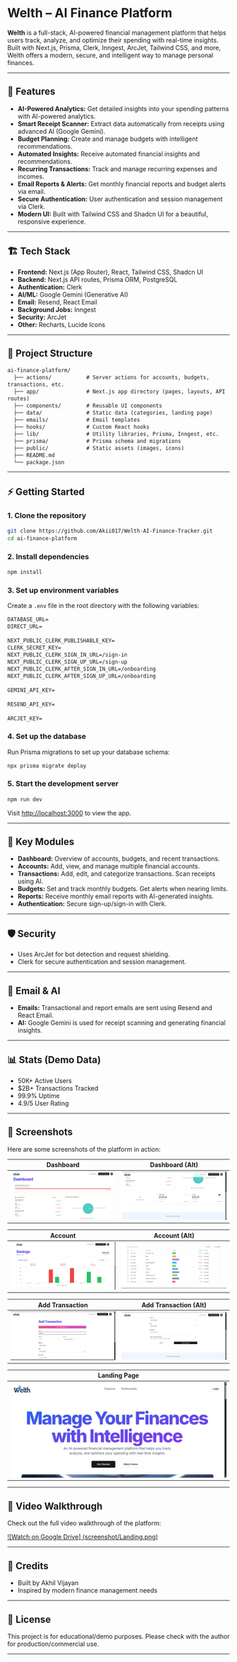 # Welth – AI Finance Platform

**Welth** is a full-stack, AI-powered financial management platform that helps users track, analyze, and optimize their spending with real-time insights. Built with Next.js, Prisma, Clerk, Inngest, ArcJet, Tailwind CSS, and more, Welth offers a modern, secure, and intelligent way to manage personal finances.

---

## 🚀 Features

- **AI-Powered Analytics:** Get detailed insights into your spending patterns with AI-powered analytics.
- **Smart Receipt Scanner:** Extract data automatically from receipts using advanced AI (Google Gemini).
- **Budget Planning:** Create and manage budgets with intelligent recommendations.
- **Automated Insights:** Receive automated financial insights and recommendations.
- **Recurring Transactions:** Track and manage recurring expenses and incomes.
- **Email Reports & Alerts:** Get monthly financial reports and budget alerts via email.
- **Secure Authentication:** User authentication and session management via Clerk.
- **Modern UI:** Built with Tailwind CSS and Shadcn UI for a beautiful, responsive experience.

---

## 🏗️ Tech Stack

- **Frontend:** Next.js (App Router), React, Tailwind CSS, Shadcn UI
- **Backend:** Next.js API routes, Prisma ORM, PostgreSQL
- **Authentication:** Clerk
- **AI/ML:** Google Gemini (Generative AI)
- **Email:** Resend, React Email
- **Background Jobs:** Inngest
- **Security:** ArcJet
- **Other:** Recharts, Lucide Icons

---

## 📂 Project Structure

```
ai-finance-platform/
  ├── actions/           # Server actions for accounts, budgets, transactions, etc.
  ├── app/               # Next.js app directory (pages, layouts, API routes)
  ├── components/        # Reusable UI components
  ├── data/              # Static data (categories, landing page)
  ├── emails/            # Email templates
  ├── hooks/             # Custom React hooks
  ├── lib/               # Utility libraries, Prisma, Inngest, etc.
  ├── prisma/            # Prisma schema and migrations
  ├── public/            # Static assets (images, icons)
  ├── README.md
  └── package.json
```

---

## ⚡ Getting Started

### 1. Clone the repository

```sh
git clone https://github.com/Akii017/Welth-AI-Finance-Tracker.git
cd ai-finance-platform
```

### 2. Install dependencies

```sh
npm install
```

### 3. Set up environment variables

Create a `.env` file in the root directory with the following variables:

```
DATABASE_URL=
DIRECT_URL=

NEXT_PUBLIC_CLERK_PUBLISHABLE_KEY=
CLERK_SECRET_KEY=
NEXT_PUBLIC_CLERK_SIGN_IN_URL=/sign-in
NEXT_PUBLIC_CLERK_SIGN_UP_URL=/sign-up
NEXT_PUBLIC_CLERK_AFTER_SIGN_IN_URL=/onboarding
NEXT_PUBLIC_CLERK_AFTER_SIGN_UP_URL=/onboarding

GEMINI_API_KEY=

RESEND_API_KEY=

ARCJET_KEY=
```

### 4. Set up the database

Run Prisma migrations to set up your database schema:

```sh
npx prisma migrate deploy
```

### 5. Start the development server

```sh
npm run dev
```

Visit [http://localhost:3000](http://localhost:3000) to view the app.

---

## 🧩 Key Modules

- **Dashboard:** Overview of accounts, budgets, and recent transactions.
- **Accounts:** Add, view, and manage multiple financial accounts.
- **Transactions:** Add, edit, and categorize transactions. Scan receipts using AI.
- **Budgets:** Set and track monthly budgets. Get alerts when nearing limits.
- **Reports:** Receive monthly email reports with AI-generated insights.
- **Authentication:** Secure sign-up/sign-in with Clerk.

---

## 🛡️ Security

- Uses ArcJet for bot detection and request shielding.
- Clerk for secure authentication and session management.

---

## 📧 Email & AI

- **Emails:** Transactional and report emails are sent using Resend and React Email.
- **AI:** Google Gemini is used for receipt scanning and generating financial insights.

---

## 📊 Stats (Demo Data)

- 50K+ Active Users
- $2B+ Transactions Tracked
- 99.9% Uptime
- 4.9/5 User Rating

---

## 📸 Screenshots

Here are some screenshots of the platform in action:

| Dashboard                              | Dashboard (Alt)                              |
| -------------------------------------- | -------------------------------------------- |
| ![Dashboard](screenshot/Dashboard.png) | ![Dashboard 2](screenshot/Dashboard%202.png) |

| Account                            | Account (Alt)                         |
| ---------------------------------- | ------------------------------------- |
| ![Account](screenshot/Account.png) | ![Account 2](screenshot/Account2.png) |

| Add Transaction                                   | Add Transaction (Alt)                                |
| ------------------------------------------------- | ---------------------------------------------------- |
| ![Add Transaction](screenshot/AddTransaction.png) | ![Add Transaction 2](screenshot/AddTransaction2.png) |

| Landing Page                       |
| ---------------------------------- |
| ![Landing](screenshot/Landing.png) |

---

## 🎥 Video Walkthrough

Check out the full video walkthrough of the platform:

[![Watch on Google Drive] (screenshot/Landing.png)](https://drive.google.com/file/d/1nA8kfpkuQXd988Q4bp9nvmARgKyB7tuX/view?usp=sharing)

---

## 🙏 Credits

- Built by Akhil Vijayan
- Inspired by modern finance management needs

---

## 📜 License

This project is for educational/demo purposes. Please check with the author for production/commercial use.

---

